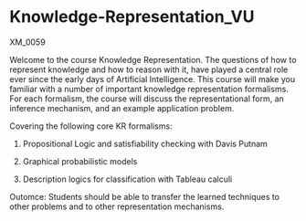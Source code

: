 # Knowledge-Representation_VU
XM_0059

Welcome to the course Knowledge Representation.
The questions of how to represent knowledge and how to reason with it, have played a central role ever since the early days of Artificial Intelligence.
This course will make you familiar with a number of important knowledge representation formalisms. For each formalism, the course will discuss the representational form, an inference mechanism, and an example application problem.

Covering the following core KR formalisms:

1. Propositional Logic and satisfiability checking with Davis Putnam

2. Graphical probabilistic models

3. Description logics for classification with Tableau calculi

Outomce: Students should be able to transfer the learned techniques to other problems and to other representation mechanisms.

